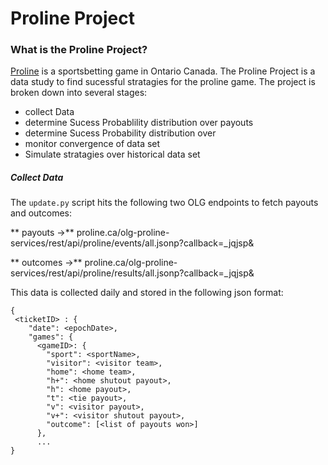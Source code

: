 # Proline Project
### What is the Proline Project?
[Proline](https://www.proline.ca/) is a sportsbetting game in Ontario Canada.  The Proline Project is a data study to find sucessful stratagies for the proline game.  The project is broken down into several stages:
* collect Data
* determine Sucess Probablility distribution over payouts
* determine Sucess Probability distribution over
* monitor convergence of data set
* Simulate stratagies over historical data set

##### Collect Data
The `update.py` script hits the following two OLG endpoints to fetch payouts and outcomes:

** payouts ->** proline.ca/olg-proline-services/rest/api/proline/events/all.jsonp?callback=_jqjsp&<timenow>

** outcomes ->** proline.ca/olg-proline-services/rest/api/proline/results/all.jsonp?callback=_jqjsp&<timenow>

This data is collected daily and stored in the following json format:
```
{
 <ticketID> : {
    "date": <epochDate>,
    "games": {
      <gameID>: {
        "sport": <sportName>,
        "visitor": <visitor team>,
        "home": <home team>,
        "h+": <home shutout payout>,
        "h": <home payout>,
        "t": <tie payout>,
        "v": <visitor payout>,
        "v+": <visitor shutout payout>,
        "outcome": [<list of payouts won>]
      },
      ...
}
```

